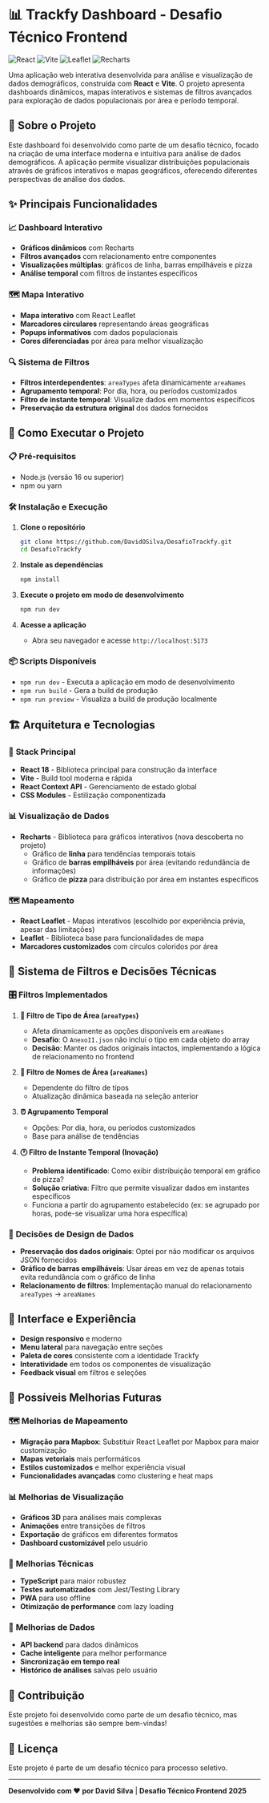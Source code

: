 # 📊 Trackfy Dashboard - Desafio Técnico Frontend

![React](https://img.shields.io/badge/React-20232A?style=for-the-badge&logo=react&logoColor=61DAFB)
![Vite](https://img.shields.io/badge/Vite-B73BFE?style=for-the-badge&logo=vite&logoColor=FFD62E)
![Leaflet](https://img.shields.io/badge/Leaflet-199900?style=for-the-badge&logo=leaflet&logoColor=white)
![Recharts](https://img.shields.io/badge/Recharts-FF6B6B?style=for-the-badge&logo=chart.js&logoColor=white)

Uma aplicação web interativa desenvolvida para análise e visualização de dados demográficos, construída com **React** e **Vite**. O projeto apresenta dashboards dinâmicos, mapas interativos e sistemas de filtros avançados para exploração de dados populacionais por área e período temporal.

## 🎯 Sobre o Projeto

Este dashboard foi desenvolvido como parte de um desafio técnico, focado na criação de uma interface moderna e intuitiva para análise de dados demográficos. A aplicação permite visualizar distribuições populacionais através de gráficos interativos e mapas geográficos, oferecendo diferentes perspectivas de análise dos dados.

## ✨ Principais Funcionalidades

### 📈 **Dashboard Interativo**
- **Gráficos dinâmicos** com Recharts
- **Filtros avançados** com relacionamento entre componentes
- **Visualizações múltiplas**: gráficos de linha, barras empilháveis e pizza
- **Análise temporal** com filtros de instantes específicos

### 🗺️ **Mapa Interativo**
- **Mapa interativo** com React Leaflet
- **Marcadores circulares** representando áreas geográficas
- **Popups informativos** com dados populacionais
- **Cores diferenciadas** por área para melhor visualização

### 🔍 **Sistema de Filtros**
- **Filtros interdependentes**: `areaTypes` afeta dinamicamente `areaNames`
- **Agrupamento temporal**: Por dia, hora, ou períodos customizados
- **Filtro de instante temporal**: Visualize dados em momentos específicos
- **Preservação da estrutura original** dos dados fornecidos

## 🚀 Como Executar o Projeto

### 📋 **Pré-requisitos**
- Node.js (versão 16 ou superior)
- npm ou yarn

### 🛠️ **Instalação e Execução**

1. **Clone o repositório**
   ```bash
   git clone https://github.com/DavidOSilva/DesafioTrackfy.git
   cd DesafioTrackfy
   ```

2. **Instale as dependências**
   ```bash
   npm install
   ```

3. **Execute o projeto em modo de desenvolvimento**
   ```bash
   npm run dev
   ```

4. **Acesse a aplicação**
   - Abra seu navegador e acesse `http://localhost:5173`

### 📦 **Scripts Disponíveis**
- `npm run dev` - Executa a aplicação em modo de desenvolvimento
- `npm run build` - Gera a build de produção
- `npm run preview` - Visualiza a build de produção localmente

## 🏗️ **Arquitetura e Tecnologias**

### 🔧 **Stack Principal**
- **React 18** - Biblioteca principal para construção da interface
- **Vite** - Build tool moderna e rápida
- **React Context API** - Gerenciamento de estado global
- **CSS Modules** - Estilização componentizada

### 📊 **Visualização de Dados**
- **Recharts** - Biblioteca para gráficos interativos (nova descoberta no projeto)
  - Gráfico de **linha** para tendências temporais totais
  - Gráfico de **barras empilháveis** por área (evitando redundância de informações)
  - Gráfico de **pizza** para distribuição por área em instantes específicos

### 🗺️ **Mapeamento**
- **React Leaflet** - Mapas interativos (escolhido por experiência prévia, apesar das limitações)
- **Leaflet** - Biblioteca base para funcionalidades de mapa
- **Marcadores customizados** com círculos coloridos por área

## 🔄 **Sistema de Filtros e Decisões Técnicas**

### 🎛️ **Filtros Implementados**

1. **📍 Filtro de Tipo de Área (`areaTypes`)**
   - Afeta dinamicamente as opções disponíveis em `areaNames`
   - **Desafio**: O `AnexoII.json` não inclui o tipo em cada objeto do array
   - **Decisão**: Manter os dados originais intactos, implementando a lógica de relacionamento no frontend

2. **🏢 Filtro de Nomes de Área (`areaNames`)**
   - Dependente do filtro de tipos
   - Atualização dinâmica baseada na seleção anterior

3. **⏰ Agrupamento Temporal**
   - Opções: Por dia, hora, ou períodos customizados
   - Base para análise de tendências

4. **🕐 Filtro de Instante Temporal (Inovação)**
   - **Problema identificado**: Como exibir distribuição temporal em gráfico de pizza?
   - **Solução criativa**: Filtro que permite visualizar dados em instantes específicos
   - Funciona a partir do agrupamento estabelecido (ex: se agrupado por horas, pode-se visualizar uma hora específica)

### 🎯 **Decisões de Design de Dados**

- **Preservação dos dados originais**: Optei por não modificar os arquivos JSON fornecidos
- **Gráfico de barras empilháveis**: Usar áreas em vez de apenas totais evita redundância com o gráfico de linha
- **Relacionamento de filtros**: Implementação manual do relacionamento `areaTypes` → `areaNames`

## 📱 **Interface e Experiência**

- **Design responsivo** e moderno
- **Menu lateral** para navegação entre seções
- **Paleta de cores** consistente com a identidade Trackfy
- **Interatividade** em todos os componentes de visualização
- **Feedback visual** em filtros e seleções

## 🔮 **Possíveis Melhorias Futuras**

### 🗺️ **Melhorias de Mapeamento**
- **Migração para Mapbox**: Substituir React Leaflet por Mapbox para maior customização
- **Mapas vetoriais** mais performáticos
- **Estilos customizados** e melhor experiência visual
- **Funcionalidades avançadas** como clustering e heat maps

### 📊 **Melhorias de Visualização**
- **Gráficos 3D** para análises mais complexas
- **Animações** entre transições de filtros
- **Exportação** de gráficos em diferentes formatos
- **Dashboard customizável** pelo usuário

### 🔧 **Melhorias Técnicas**
- **TypeScript** para maior robustez
- **Testes automatizados** com Jest/Testing Library
- **PWA** para uso offline
- **Otimização de performance** com lazy loading

### 💾 **Melhorias de Dados**
- **API backend** para dados dinâmicos
- **Cache inteligente** para melhor performance
- **Sincronização em tempo real**
- **Histórico de análises** salvas pelo usuário

## 🤝 **Contribuição**

Este projeto foi desenvolvido como parte de um desafio técnico, mas sugestões e melhorias são sempre bem-vindas!

## 📄 **Licença**

Este projeto é parte de um desafio técnico para processo seletivo.

---

**Desenvolvido com ❤️ por David Silva** | **Desafio Técnico Frontend 2025**
